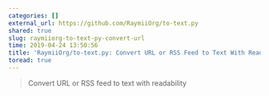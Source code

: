 ```yaml
---
categories: []
external_url: https://github.com/RaymiiOrg/to-text.py
shared: true
slug: raymiiorg-to-text-py-convert-url
time: 2019-04-24 13:50:56
title: 'RaymiiOrg/to-text.py: Convert URL or RSS Feed to Text With Readability'
toread: true
---
```


> Convert URL or RSS feed to text with readability
